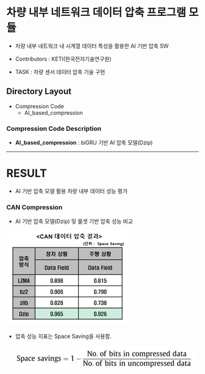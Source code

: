 # 차량 내부 네트워크 데이터 압축 프로그램 모듈

- 차량 내부 네트워크 내 시계열 데이터 특성을 활용한 AI 기반 압축 SW

- Contributors : KETI(한국전자기술연구원)
- TASK : 차량 센서 데이터 압축 기술 구현



## Directory Layout

- Compression Code
  - AI_based_compression



### Compression Code Description

- **AI_based_compression** : biGRU 기반 AI 압축 모델(Dzip)



---



# RESULT

- AI 기반 압축 모델 활용 차량 내부 데이터 성능 평가

### CAN Compression

- AI 기반 압축 모델(Dzip) 및 룰셋 기반 압축 성능 비교

![image-20220816134853427](README.assets/image-20220816134853427.png)

- 압축 성능 지표는 Space Saving을 사용함.

  ![평가지표](README.assets/Space_saving.JPG)

  
